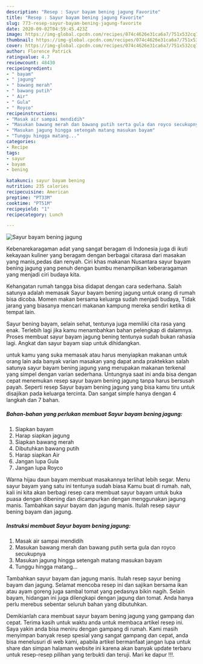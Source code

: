 ```yaml
---
description: "Resep : Sayur bayam bening jagung Favorite"
title: "Resep : Sayur bayam bening jagung Favorite"
slug: 773-resep-sayur-bayam-bening-jagung-favorite
date: 2020-09-02T04:59:45.423Z
image: https://img-global.cpcdn.com/recipes/074c4626e31ca6a7/751x532cq70/sayur-bayam-bening-jagung-foto-resep-utama.jpg
thumbnail: https://img-global.cpcdn.com/recipes/074c4626e31ca6a7/751x532cq70/sayur-bayam-bening-jagung-foto-resep-utama.jpg
cover: https://img-global.cpcdn.com/recipes/074c4626e31ca6a7/751x532cq70/sayur-bayam-bening-jagung-foto-resep-utama.jpg
author: Florence Patrick
ratingvalue: 4.7
reviewcount: 48430
recipeingredient:
- " bayam"
- " jagung"
- " bawang merah"
- " bawang putih"
- " Air"
- " Gula"
- " Royco"
recipeinstructions:
- "Masak air sampai mendidih"
- "Masukan bawang merah dan bawang putih serta gula dan royco secukupnya"
- "Masukan jagung hingga setengah matang masukan bayam"
- "Tunggu hingga matang..."
categories:
- Recipe
tags:
- sayur
- bayam
- bening

katakunci: sayur bayam bening 
nutrition: 235 calories
recipecuisine: American
preptime: "PT33M"
cooktime: "PT51M"
recipeyield: "1"
recipecategory: Lunch

---
```



![Sayur bayam bening jagung](https://img-global.cpcdn.com/recipes/074c4626e31ca6a7/751x532cq70/sayur-bayam-bening-jagung-foto-resep-utama.jpg)

Kebenarekaragaman adat yang sangat beragam di Indonesia juga di ikuti kekayaan kuliner yang beragam dengan berbagai citarasa dari masakan yang manis,pedas dan renyah. Ciri khas makanan Nusantara sayur bayam bening jagung yang penuh dengan bumbu menampilkan keberaragaman yang menjadi ciri budaya kita.


Kehangatan rumah tangga bisa didapat dengan cara sederhana. Salah satunya adalah memasak Sayur bayam bening jagung untuk orang di rumah bisa dicoba. Momen makan bersama keluarga sudah menjadi budaya, Tidak jarang yang biasanya mencari makanan kampung mereka sendiri ketika di tempat lain.

Sayur bening bayam, selain sehat, tentunya juga memiliki cita rasa yang enak. Terlebih lagi jika kamu menambahkan bahan pelengkap di dalamnya. Proses membuat sayur bayam jagung bening tentunya sudah bukan rahasia lagi. Angkat dan sayur bayam siap untuk dihidangkan.

untuk kamu yang suka memasak atau harus menyiapkan makanan untuk orang lain ada banyak varian masakan yang dapat anda praktekkan salah satunya sayur bayam bening jagung yang merupakan makanan terkenal yang simpel dengan varian sederhana. Untungnya saat ini anda bisa dengan cepat menemukan resep sayur bayam bening jagung tanpa harus bersusah payah.
Seperti resep Sayur bayam bening jagung yang bisa kamu tiru untuk disajikan pada keluarga tercinta. Dan sangat simple hanya dengan 4 langkah dan 7 bahan.


<!--inarticleads1-->

##### Bahan-bahan yang perlukan membuat Sayur bayam bening jagung:

1. Siapkan  bayam
1. Harap siapkan  jagung
1. Siapkan  bawang merah
1. Dibutuhkan  bawang putih
1. Harap siapkan  Air
1. Jangan lupa  Gula
1. Jangan lupa  Royco


Warna hijau daun bayam membuat masakannya terlihat lebih segar. Menu sayur bayam yang satu ini tentunya sudah biasa Kamu buat di rumah. nah, kali ini kita akan berbagi resep cara membuat sayur bayam untuk buka puasa dengan dibening dan dicampurkan dengan menggunakan jagung manis. Tambahkan sayur bayam dan jagung manis. Itulah resep sayur bening bayam dan jagung. 

<!--inarticleads2-->

##### Instruksi membuat  Sayur bayam bening jagung:

1. Masak air sampai mendidih
1. Masukan bawang merah dan bawang putih serta gula dan royco secukupnya
1. Masukan jagung hingga setengah matang masukan bayam
1. Tunggu hingga matang...


Tambahkan sayur bayam dan jagung manis. Itulah resep sayur bening bayam dan jagung. Selamat mencoba resep ini dan sajikan bersama ikan atau ayam goreng juga sambal tomat yang pedasnya bikin nagih. Selain bayam, hidangan ini juga dilengkapi dengan jagung dan tomat. Anda hanya perlu merebus sebentar seluruh bahan yang dibutuhkan. 

Demikianlah cara membuat sayur bayam bening jagung yang gampang dan cepat. Terima kasih untuk waktu anda untuk membaca artikel resep ini. Saya yakin anda bisa meniru dengan gampang di rumah. Kami masih menyimpan banyak resep spesial yang sangat gampang dan cepat, anda bisa menelusuri di web kami, apabila artikel bermanfaat jangan lupa untuk share dan simpan halaman website ini karena akan banyak update terbaru untuk resep-resep pilihan yang terbukti dan teruji. Mari ke dapur !!!. 

